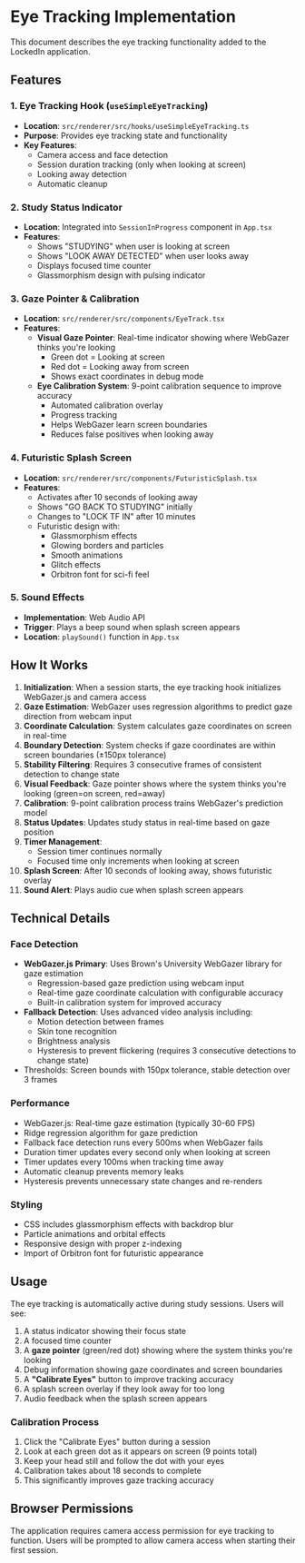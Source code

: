 # Eye Tracking Implementation

This document describes the eye tracking functionality added to the LockedIn application.

## Features

### 1. Eye Tracking Hook (`useSimpleEyeTracking`)
- **Location**: `src/renderer/src/hooks/useSimpleEyeTracking.ts`
- **Purpose**: Provides eye tracking state and functionality
- **Key Features**:
  - Camera access and face detection
  - Session duration tracking (only when looking at screen)
  - Looking away detection
  - Automatic cleanup

### 2. Study Status Indicator
- **Location**: Integrated into `SessionInProgress` component in `App.tsx`
- **Features**:
  - Shows "STUDYING" when user is looking at screen
  - Shows "LOOK AWAY DETECTED" when user looks away
  - Displays focused time counter
  - Glassmorphism design with pulsing indicator

### 3. Gaze Pointer & Calibration
- **Location**: `src/renderer/src/components/EyeTrack.tsx`
- **Features**:
  - **Visual Gaze Pointer**: Real-time indicator showing where WebGazer thinks you're looking
    - Green dot = Looking at screen
    - Red dot = Looking away from screen
    - Shows exact coordinates in debug mode
  - **Eye Calibration System**: 9-point calibration sequence to improve accuracy
    - Automated calibration overlay
    - Progress tracking
    - Helps WebGazer learn screen boundaries
    - Reduces false positives when looking away

### 4. Futuristic Splash Screen
- **Location**: `src/renderer/src/components/FuturisticSplash.tsx`
- **Features**:
  - Activates after 10 seconds of looking away
  - Shows "GO BACK TO STUDYING" initially
  - Changes to "LOCK TF IN" after 10 minutes
  - Futuristic design with:
    - Glassmorphism effects
    - Glowing borders and particles
    - Smooth animations
    - Glitch effects
    - Orbitron font for sci-fi feel

### 5. Sound Effects
- **Implementation**: Web Audio API
- **Trigger**: Plays a beep sound when splash screen appears
- **Location**: `playSound()` function in `App.tsx`

## How It Works

1. **Initialization**: When a session starts, the eye tracking hook initializes WebGazer.js and camera access
2. **Gaze Estimation**: WebGazer uses regression algorithms to predict gaze direction from webcam input
3. **Coordinate Calculation**: System calculates gaze coordinates on screen in real-time
4. **Boundary Detection**: System checks if gaze coordinates are within screen boundaries (±150px tolerance)
5. **Stability Filtering**: Requires 3 consecutive frames of consistent detection to change state
6. **Visual Feedback**: Gaze pointer shows where the system thinks you're looking (green=on screen, red=away)
7. **Calibration**: 9-point calibration process trains WebGazer's prediction model
8. **Status Updates**: Updates study status in real-time based on gaze position
9. **Timer Management**:
   - Session timer continues normally
   - Focused time only increments when looking at screen
10. **Splash Screen**: After 10 seconds of looking away, shows futuristic overlay
11. **Sound Alert**: Plays audio cue when splash screen appears

## Technical Details

### Face Detection
- **WebGazer.js Primary**: Uses Brown's University WebGazer library for gaze estimation
  - Regression-based gaze prediction using webcam input
  - Real-time gaze coordinate calculation with configurable accuracy
  - Built-in calibration system for improved accuracy
- **Fallback Detection**: Uses advanced video analysis including:
  - Motion detection between frames
  - Skin tone recognition
  - Brightness analysis
  - Hysteresis to prevent flickering (requires 3 consecutive detections to change state)
- Thresholds: Screen bounds with 150px tolerance, stable detection over 3 frames

### Performance
- WebGazer.js: Real-time gaze estimation (typically 30-60 FPS)
- Ridge regression algorithm for gaze prediction
- Fallback face detection runs every 500ms when WebGazer fails
- Duration timer updates every second only when looking at screen
- Timer updates every 100ms when tracking time away
- Automatic cleanup prevents memory leaks
- Hysteresis prevents unnecessary state changes and re-renders

### Styling
- CSS includes glassmorphism effects with backdrop blur
- Particle animations and orbital effects
- Responsive design with proper z-indexing
- Import of Orbitron font for futuristic appearance

## Usage

The eye tracking is automatically active during study sessions. Users will see:
1. A status indicator showing their focus state
2. A focused time counter
3. A **gaze pointer** (green/red dot) showing where the system thinks you're looking
4. Debug information showing gaze coordinates and screen boundaries
5. A **"Calibrate Eyes"** button to improve tracking accuracy
6. A splash screen overlay if they look away for too long
7. Audio feedback when the splash screen appears

### Calibration Process
1. Click the "Calibrate Eyes" button during a session
2. Look at each green dot as it appears on screen (9 points total)
3. Keep your head still and follow the dot with your eyes
4. Calibration takes about 18 seconds to complete
5. This significantly improves gaze tracking accuracy

## Browser Permissions

The application requires camera access permission for eye tracking to function. Users will be prompted to allow camera access when starting their first session.